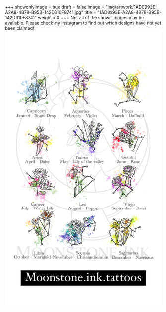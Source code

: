 +++
showonlyimage = true
draft = false
image = "img/artwork/1AD0993E-A2A8-4B78-B95B-142D310F8741.jpg"
title = "1AD0993E-A2A8-4B78-B95B-142D310F8741"
weight = 0
+++
Not all of the shown images may be available. Please check my [instagram](https://www.instagram.com/moonstone.ink.tattoos) to find out which designs have not yet been claimed!
![image](/img/artwork/1AD0993E-A2A8-4B78-B95B-142D310F8741.jpg)
